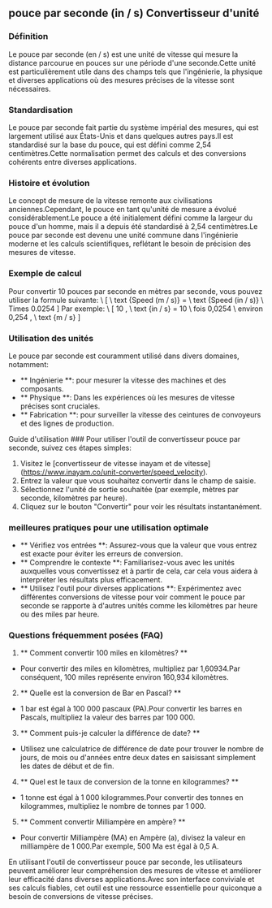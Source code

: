 ## pouce par seconde (in / s) Convertisseur d'unité

### Définition
Le pouce par seconde (en / s) est une unité de vitesse qui mesure la distance parcourue en pouces sur une période d'une seconde.Cette unité est particulièrement utile dans des champs tels que l'ingénierie, la physique et diverses applications où des mesures précises de la vitesse sont nécessaires.

### Standardisation
Le pouce par seconde fait partie du système impérial des mesures, qui est largement utilisé aux États-Unis et dans quelques autres pays.Il est standardisé sur la base du pouce, qui est défini comme 2,54 centimètres.Cette normalisation permet des calculs et des conversions cohérents entre diverses applications.

### Histoire et évolution
Le concept de mesure de la vitesse remonte aux civilisations anciennes.Cependant, le pouce en tant qu'unité de mesure a évolué considérablement.Le pouce a été initialement défini comme la largeur du pouce d'un homme, mais il a depuis été standardisé à 2,54 centimètres.Le pouce par seconde est devenu une unité commune dans l'ingénierie moderne et les calculs scientifiques, reflétant le besoin de précision des mesures de vitesse.

### Exemple de calcul
Pour convertir 10 pouces par seconde en mètres par seconde, vous pouvez utiliser la formule suivante:
\ [
\ text {Speed ​​(m / s)} = \ text {Speed ​​(in / s)} \ Times 0.0254
\]
Par exemple:
\ [
10 \, \ text {in / s} = 10 \ fois 0,0254 \ environ 0,254 \, \ text {m / s}
\]

### Utilisation des unités
Le pouce par seconde est couramment utilisé dans divers domaines, notamment:
- ** Ingénierie **: pour mesurer la vitesse des machines et des composants.
- ** Physique **: Dans les expériences où les mesures de vitesse précises sont cruciales.
- ** Fabrication **: pour surveiller la vitesse des ceintures de convoyeurs et des lignes de production.

Guide d'utilisation ###
Pour utiliser l'outil de convertisseur pouce par seconde, suivez ces étapes simples:
1. Visitez le [convertisseur de vitesse inayam et de vitesse] (https://www.inayam.co/unit-converter/speed_velocity).
2. Entrez la valeur que vous souhaitez convertir dans le champ de saisie.
3. Sélectionnez l'unité de sortie souhaitée (par exemple, mètres par seconde, kilomètres par heure).
4. Cliquez sur le bouton "Convertir" pour voir les résultats instantanément.

### meilleures pratiques pour une utilisation optimale
- ** Vérifiez vos entrées **: Assurez-vous que la valeur que vous entrez est exacte pour éviter les erreurs de conversion.
- ** Comprendre le contexte **: Familiarisez-vous avec les unités auxquelles vous convertissez et à partir de cela, car cela vous aidera à interpréter les résultats plus efficacement.
- ** Utilisez l'outil pour diverses applications **: Expérimentez avec différentes conversions de vitesse pour voir comment le pouce par seconde se rapporte à d'autres unités comme les kilomètres par heure ou des miles par heure.

### Questions fréquemment posées (FAQ)

1. ** Comment convertir 100 miles en kilomètres? **
- Pour convertir des miles en kilomètres, multipliez par 1,60934.Par conséquent, 100 miles représente environ 160,934 kilomètres.

2. ** Quelle est la conversion de Bar en Pascal? **
- 1 bar est égal à 100 000 pascaux (PA).Pour convertir les barres en Pascals, multipliez la valeur des barres par 100 000.

3. ** Comment puis-je calculer la différence de date? **
- Utilisez une calculatrice de différence de date pour trouver le nombre de jours, de mois ou d'années entre deux dates en saisissant simplement les dates de début et de fin.

4. ** Quel est le taux de conversion de la tonne en kilogrammes? **
- 1 tonne est égal à 1 000 kilogrammes.Pour convertir des tonnes en kilogrammes, multipliez le nombre de tonnes par 1 000.

5. ** Comment convertir Milliampère en ampère? **
- Pour convertir Milliampère (MA) en Ampère (a), divisez la valeur en milliampère de 1 000.Par exemple, 500 Ma est égal à 0,5 A.

En utilisant l'outil de convertisseur pouce par seconde, les utilisateurs peuvent améliorer leur compréhension des mesures de vitesse et améliorer leur efficacité dans diverses applications.Avec son interface conviviale et ses calculs fiables, cet outil est une ressource essentielle pour quiconque a besoin de conversions de vitesse précises.